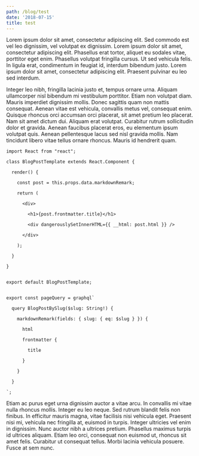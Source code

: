 ```yaml
---
path: /blog/test
date: '2018-07-15'
title: test
---
```

Lorem ipsum dolor sit amet, consectetur adipiscing elit. Sed commodo est vel leo dignissim, vel volutpat ex dignissim. Lorem ipsum dolor sit amet, consectetur adipiscing elit. Phasellus erat tortor, aliquet eu sodales vitae, porttitor eget enim. Phasellus volutpat fringilla cursus. Ut sed vehicula felis. In ligula erat, condimentum in feugiat id, interdum bibendum justo. Lorem ipsum dolor sit amet, consectetur adipiscing elit. Praesent pulvinar eu leo sed interdum.



Integer leo nibh, fringilla lacinia justo et, tempus ornare urna. Aliquam ullamcorper nisl bibendum mi vestibulum porttitor. Etiam non volutpat diam. Mauris imperdiet dignissim mollis. Donec sagittis quam non mattis consequat. Aenean vitae est vehicula, convallis metus vel, consequat enim. Quisque rhoncus orci accumsan orci placerat, sit amet pretium leo placerat. Nam sit amet dictum dui. Aliquam erat volutpat. Curabitur rutrum sollicitudin dolor et gravida. Aenean faucibus placerat eros, eu elementum ipsum volutpat quis. Aenean pellentesque lacus sed nisl gravida mollis. Nam tincidunt libero vitae tellus ornare rhoncus. Mauris id hendrerit quam.

```
import React from "react";
```

```
class BlogPostTemplate extends React.Component {
```

```
  render() {
```

```
    const post = this.props.data.markdownRemark;
```

```
    return (
```

```
      <div>
```

```
        <h1>{post.frontmatter.title}</h1>
```

```
        <div dangerouslySetInnerHTML={{ __html: post.html }} />
```

```
      </div>
```

```
    );
```

```
  }
```

```
}
```

```

```

```
export default BlogPostTemplate;
```

```

```

```
export const pageQuery = graphql`
```

```
  query BlogPostBySlug($slug: String!) {
```

```
    markdownRemark(fields: { slug: { eq: $slug } }) {
```

```
      html
```

```
      frontmatter {
```

```
        title
```

```
      }
```

```
    }
```

```
  }
```

```
`;
```

Etiam ac purus eget urna dignissim auctor a vitae arcu. In convallis mi vitae nulla rhoncus mollis. Integer eu leo neque. Sed rutrum blandit felis non finibus. In efficitur mauris magna, vitae facilisis nisi vehicula eget. Praesent nisi mi, vehicula nec fringilla at, euismod in turpis. Integer ultricies vel enim in dignissim. Nunc auctor nibh a ultrices pretium. Phasellus maximus turpis id ultrices aliquam. Etiam leo orci, consequat non euismod ut, rhoncus sit amet felis. Curabitur ut consequat tellus. Morbi lacinia vehicula posuere. Fusce at sem nunc.
